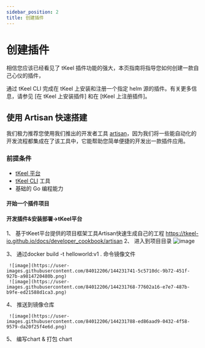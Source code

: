 ```yaml
---
sidebar_position: 2
title: 创建插件
---
```


# 创建插件
相信您应该已经看见了 tKeel 插件功能的强大，本页指南将指导您如何创建一款自己心仪的插件，

通过 tKeel CLI 完成在 tKeel 上安装和注册一个指定 helm 源的插件。有关更多信息，请参见 [在 tKeel 上安装插件] 和在 [tKeel 上注册插件]。
## 使用 Artisan 快速搭建
我们极力推荐您使用我们推出的开发者工具 [artisan](../artisan.md)，因为我们将一些能自动化的开发流程都集成在了该工具中，它能帮助您简单便捷的开发出一款插件应用。
### 前提条件

- [tKeel 平台](/#install-and-initialize-your-tkeel)
- [tKeel CLI](/cli#install-cli) 工具
- 基础的 Go 编程能力

#### 开始一个插件项目
#### 开发插件&安装部署->tKeel平台
1、	基于tKeet平台提供的项目框架工具Artisan快速生成自己的工程 https://tkeel-io.github.io/docs/developer_cookbook/artisan
2、	进入到项目目录
     ![image](https://user-images.githubusercontent.com/84012206/144231710-250d6203-61e7-4136-a779-1c56f001008d.png)

3、	通过docker build -t helloworld:v1 . 命令镜像文件
 
     ![image](https://user-images.githubusercontent.com/84012206/144231741-5c5710dc-9b72-451f-927b-a9814720480b.png)
     ![image](https://user-images.githubusercontent.com/84012206/144231768-77602a16-e7e7-487b-b9fe-ed21588d1ca3.png)


4、	推送到镜像仓库
     
     ![image](https://user-images.githubusercontent.com/84012206/144231788-ed86aad9-0432-4f58-9579-da20f25f4e6d.png)

5、	编写chart & 打包 chart
